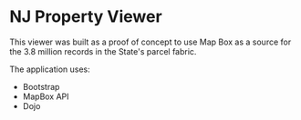 NJ Property Viewer
=================

This viewer was built as a proof of concept to use Map Box as a source for the 3.8 million records in the State's parcel fabric.

The application uses:

* Bootstrap
* MapBox API
* Dojo
